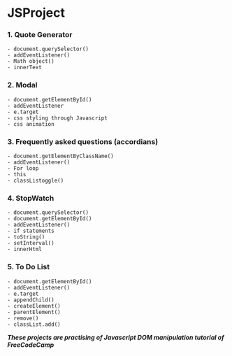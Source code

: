 # JSProject

### 1. Quote Generator
    - document.querySelector()
    - addEventListener()
    - Math object()
    - innerText
 
### 2. Modal
    - document.getElementById()
    - addEventListener
    - e.target
    - css styling through Javascript
    - css animation
    
### 3. Frequently asked questions (accordians)
    - document.getElementByClassName()
    - addEventListener()
    - For loop
    - this 
    - classListoggle()
    
    
 ### 4. StopWatch
    - document.querySelector()
    - document.getElementById()
    - addEventListener()
    - if statements
    - toString()
    - setInterval()
    - innerHtml
    
 ### 5. To Do List

    - document.getElementById()
    - addEventListener()
    - e.target
    - appendChild()
    - createElement()
    - parentElement()
    - remove()
    - classList.add()

***These projects are practising of Javascript DOM manipulation tutorial of FreeCodeCamp***
